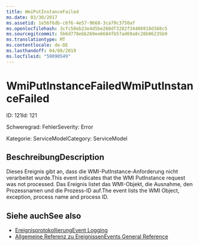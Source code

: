 ```yaml
---
title: WmiPutInstanceFailed
ms.date: 03/30/2017
ms.assetid: 1e56f6db-c6f6-4e57-9668-3ca79c3750af
ms.openlocfilehash: 3cfc58eb23e4d5be260df3282f34486910d368c5
ms.sourcegitcommit: 5b6d778ebb269ee6684fb57ad69a8c28b06235b9
ms.translationtype: MT
ms.contentlocale: de-DE
ms.lasthandoff: 04/08/2019
ms.locfileid: "59090549"
---
```

# <a name="wmiputinstancefailed"></a><span data-ttu-id="79e4b-102">WmiPutInstanceFailed</span><span class="sxs-lookup"><span data-stu-id="79e4b-102">WmiPutInstanceFailed</span></span>
<span data-ttu-id="79e4b-103">ID: 121</span><span class="sxs-lookup"><span data-stu-id="79e4b-103">Id: 121</span></span>  
  
 <span data-ttu-id="79e4b-104">Schweregrad: Fehler</span><span class="sxs-lookup"><span data-stu-id="79e4b-104">Severity: Error</span></span>  
  
 <span data-ttu-id="79e4b-105">Kategorie: ServiceModel</span><span class="sxs-lookup"><span data-stu-id="79e4b-105">Category: ServiceModel</span></span>  
  
## <a name="description"></a><span data-ttu-id="79e4b-106">Beschreibung</span><span class="sxs-lookup"><span data-stu-id="79e4b-106">Description</span></span>  
 <span data-ttu-id="79e4b-107">Dieses Ereignis gibt an, dass die WMI-PutInstance-Anforderung nicht verarbeitet wurde.</span><span class="sxs-lookup"><span data-stu-id="79e4b-107">This event indicates that the WMI PutInstance request was not processed.</span></span> <span data-ttu-id="79e4b-108">Das Ereignis listet das WMI-Objekt, die Ausnahme, den Prozessnamen und die Prozess-ID auf.</span><span class="sxs-lookup"><span data-stu-id="79e4b-108">The event lists the WMI Object, exception, process name and process ID.</span></span>  
  
## <a name="see-also"></a><span data-ttu-id="79e4b-109">Siehe auch</span><span class="sxs-lookup"><span data-stu-id="79e4b-109">See also</span></span>

- [<span data-ttu-id="79e4b-110">Ereignisprotokollierung</span><span class="sxs-lookup"><span data-stu-id="79e4b-110">Event Logging</span></span>](../../../../../docs/framework/wcf/diagnostics/event-logging/index.md)
- [<span data-ttu-id="79e4b-111">Allgemeine Referenz zu Ereignissen</span><span class="sxs-lookup"><span data-stu-id="79e4b-111">Events General Reference</span></span>](../../../../../docs/framework/wcf/diagnostics/event-logging/events-general-reference.md)
